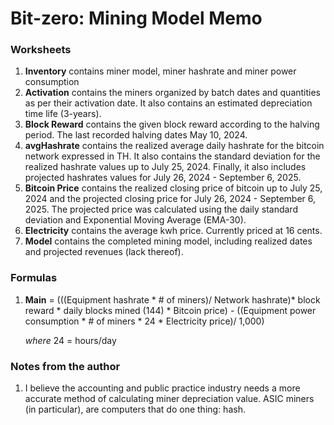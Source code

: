 # Bit-zero: Mining Model Memo

### Worksheets

1. **Inventory** contains miner model, miner hashrate and miner power consumption
2. **Activation** contains the miners organized by batch dates and quantities as per their activation date. It also contains an estimated depreciation time life (3-years).
3. **Block Reward** contains the given block reward according to the halving period. The last recorded halving dates May 10, 2024.
4. **avgHashrate** contains the realized average daily hashrate for the bitcoin network expressed in TH. It also contains the standard deviation for the realized hashrate values up to July 25, 2024. Finally, it also includes projected hashrates values for July 26, 2024 - September 6, 2025.
5. **Bitcoin Price** contains the realized closing price of bitcoin up to July 25, 2024 and the projected closing price for July 26, 2024 - September 6, 2025. The projected price was calculated using the daily standard deviation and Exponential Moving Average (EMA-30).
6. **Electricity** contains the average kwh price. Currently priced at 16 cents.
7. **Model** contains the completed mining model, including realized dates and projected revenues (lack thereof).

### Formulas

1. **Main** = (((Equipment hashrate * # of miners)/ Network hashrate)* block reward * daily blocks mined (144) * Bitcoin price) - ((Equipment power consumption * # of miners * 24 * Electricity price)/ 1,000)

    *where* 24 = hours/day

### Notes from the author

1. I believe the accounting and public practice industry needs a more accurate method of calculating miner depreciation value. ASIC miners (in particular), are computers that do one thing: hash.
